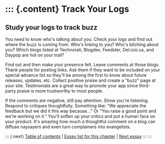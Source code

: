 ::: {.content}
Track Your Logs
===============

Study your logs to track buzz
-----------------------------

You need to know who\'s talking about you. Check your logs and find out
where the buzz is coming from. Who\'s linking to you? Who\'s bitching
about you? Which blogs listed at Technorati, Blogdex, Feedster,
Del.icio.us, and Daypop are hot on your trail?

Find out and then make your presence felt. Leave comments at those
blogs. Thank people for posting links. Ask them if they want to be
included on your special advance list so they\'ll be among the first to
know about future releases, updates, etc. Collect positive praise and
create a \"buzz\" page at your site. Testimonials are a great way to
promote your app since third-party praise is more trustworthy to most
people.

If the comments are negative, still pay attention. Show you\'re
listening. Respond to critiques thoughtfully. Something like: \"We
appreciate the feedback but we did it this way because\...\" Or \"You
raise a good point and we\'re working on it.\" You\'ll soften up your
critics and put a human face on your product. It\'s amazing how much a
thoughtful comment on a blog can diffuse naysayers and even turn
complainers into evangelists.

::: {.next}
[Table of contents](toc.php) \| [Essay list for this
chapter](toc.php#ch13) \| [Next essay](ch13_Inline_Upsell.php)
:::
:::
